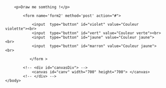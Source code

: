<!DOCTYPE html>
<html>
    <head>
        <script src="jquery.js"></script>
        <script src="dd_canvas.js"></script>
        <style>
            #canv{
                border:solid 5px rgb(29, 26, 26);
            }
        </style>
    </head>
    <body>

        <p>Draw me somthing !</p>

            <form name='form2' method='post' action="#">
     
                <input  type="button" id="violet" value="Couleur violette"><br>
                <input  type="button" id="vert" value="Couleur verte"><br>
                <input  type="button" id="jaune" value="Couleur jaune"><br>
                <input  type="button" id="marron" value="Couleur jaune"><br>
              
               </form >

            <!-- <div id="canvasDiv"> -->
                <canvas id="canv" width="700" height="700"> </canvas>
            <!-- </div> -->
    </body>
</html>
